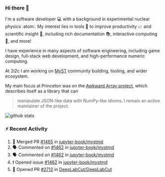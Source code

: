 ### Hi there 👋 

I'm a software developer 💻 with a background in experimental nuclear physics :atom:. My interest lies in tools :wrench: to improve productivity :chart_with_upwards_trend: and scientific insight :telescope:, including rich documentation 📚, interactive computing 🧮, and more! 

I have experience in many aspects of software engineering, including game design, full-stack web development, and high-performance numeric computing. 

At 2i2c I am working on [MyST](https://github.com/jupyter-book/mystmd) community building, tooling, and wider ecosystem. 

My main focus at Princeton was on the [Awkward Array project](awkward-array.org/), which describes itself as a library that can 
> manipulate JSON-like data with NumPy-like idioms. I remain an active maintainer of the project. 

![github stats](https://github-readme-stats.vercel.app/api?username=agoose77&show_icons=true&hide_rank=true&hide_title=true&bg_color=30,e76445,904e95&text_color=efe3ec&icon_color=efe3ec)
<!--
**agoose77/agoose77** is a ✨ _special_ ✨ repository because its `README.md` (this file) appears on your GitHub profile.

Here are some ideas to get you started:

- 🔭 I’m currently working on ...
- 🌱 I’m currently learning ...
- 👯 I’m looking to collaborate on ...
- 🤔 I’m looking for help with ...
- 💬 Ask me about ...
- 📫 How to reach me: ...
- 😄 Pronouns: ...
- ⚡ Fun fact: ...
-->

### :zap: Recent Activity

<!--START_SECTION:activity-->
1. 🎉 Merged PR [#1465](https://github.com/jupyter-book/mystmd/pull/1465) in [jupyter-book/mystmd](https://github.com/jupyter-book/mystmd)
2. 🗣 Commented on [#1462](https://github.com/jupyter-book/mystmd/issues/1462#issuecomment-2286805635) in [jupyter-book/mystmd](https://github.com/jupyter-book/mystmd)
3. 🗣 Commented on [#1462](https://github.com/jupyter-book/mystmd/issues/1462#issuecomment-2286788353) in [jupyter-book/mystmd](https://github.com/jupyter-book/mystmd)
4. ❗ Opened issue [#1462](https://github.com/jupyter-book/mystmd/issues/1462) in [jupyter-book/mystmd](https://github.com/jupyter-book/mystmd)
5. 💪 Opened PR [#2712](https://github.com/DeepLabCut/DeepLabCut/pull/2712) in [DeepLabCut/DeepLabCut](https://github.com/DeepLabCut/DeepLabCut)
<!--END_SECTION:activity-->
